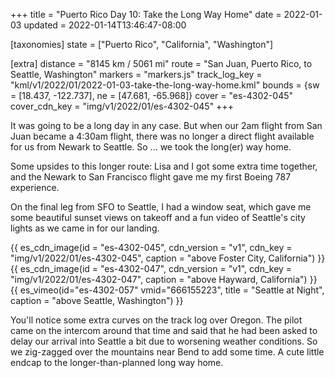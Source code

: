 +++
title = "Puerto Rico Day 10: Take the Long Way Home"
date = 2022-01-03
updated = 2022-01-14T13:46:47-08:00

[taxonomies]
state = ["Puerto Rico", "California", "Washington"]

[extra]
distance = "8145 km / 5061 mi"
route = "San Juan, Puerto Rico, to Seattle, Washington"
markers = "markers.js"
track_log_key = "kml/v1/2022/01/2022-01-03-take-the-long-way-home.kml"
bounds = {sw = [18.437, -122.737], ne = [47.681, -65.968]}
cover = "es-4302-045"
cover_cdn_key = "img/v1/2022/01/es-4302-045"
+++

It was going to be a long day in any case. But when our 2am flight from San Juan became a 4:30am flight, there was no longer a direct flight available for us from Newark to Seattle. So ... we took the long(er) way home.

<!-- more -->

Some upsides to this longer route: Lisa and I got some extra time together, and the Newark to San Francisco flight gave me my first Boeing 787 experience.

On the final leg from SFO to Seattle, I had a window seat, which gave me some beautiful sunset views on takeoff and a fun video of Seattle's city lights as we came in for our landing.

{{ es_cdn_image(id = "es-4302-045", cdn_version = "v1", cdn_key = "img/v1/2022/01/es-4302-045", caption = "above Foster City, California") }}
{{ es_cdn_image(id = "es-4302-047", cdn_version = "v1", cdn_key = "img/v1/2022/01/es-4302-047", caption = "above Hayward, California") }}
{{ es_vimeo(id="es-4302-057" vmid="666155223", title = "Seattle at Night", caption = "above Seattle, Washington") }}

You'll notice some extra curves on the track log over Oregon. The pilot came on the intercom around that time and said that he had been asked to delay our arrival into Seattle a bit due to worsening weather conditions. So we zig-zagged over the mountains near Bend to add some time. A cute little endcap to the longer-than-planned long way home.
